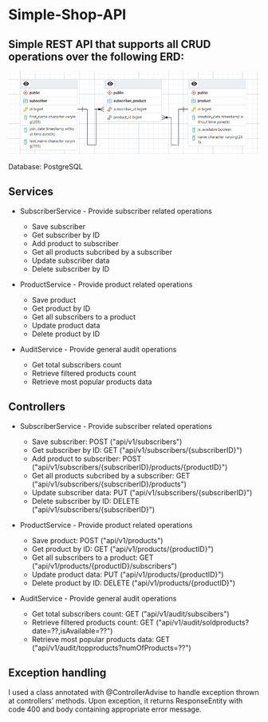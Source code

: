 # Simple-Shop-API

## Simple REST API that supports all CRUD operations over the following ERD:

![](https://github.com/Djimi02/Simple-Shop-API/blob/main/images/ERD.png)

Database: PostgreSQL

## Services

- SubscriberService - Provide subscriber related operations
    - Save subscriber
    - Get subscriber by ID 
    - Add product to subscriber
    - Get all products subcribed by a subscriber
    - Update subscriber data
    - Delete subscriber by ID

- ProductService - Provide product related operations
    - Save product
    - Get product by ID
    - Get all subscribers to a product
    - Update product data
    - Delete product by ID

- AuditService - Provide general audit operations
    - Get total subscribers count
    - Retrieve filtered products count
    - Retrieve most popular products data

## Controllers

- SubscriberService - Provide subscriber related operations
    - Save subscriber: POST ("api/v1/subscribers")
    - Get subscriber by ID: GET ("api/v1/subscribers/{subscriberID}")
    - Add product to subscriber: POST ("api/v1/subscribers/{subscriberID}/products/{productID}")
    - Get all products subcribed by a subscriber: GET ("api/v1/subscribers/{subscriberID}/products")
    - Update subscriber data: PUT ("api/v1/subscribers/{subscriberID}")
    - Delete subscriber by ID: DELETE ("api/v1/subscribers/{subscriberID}")

- ProductService - Provide product related operations
    - Save product: POST ("api/v1/products")
    - Get product by ID: GET ("api/v1/products/{productID}")
    - Get all subscribers to a product: GET ("api/v1/products/{productID}/subscribers")
    - Update product data: PUT ("api/v1/products/{productID}")
    - Delete product by ID: DELETE ("api/v1/products/{productID}")

- AuditService - Provide general audit operations
    - Get total subscribers count: GET ("api/v1/audit/subscibers")
    - Retrieve filtered products count: GET ("api/v1/audit/soldproducts?date=??,isAvailable=??")
    - Retrieve most popular products data: GET ("api/v1/audit/topproducts?numOfProducts=??")

## Exception handling
I used a class annotated with @ControllerAdvise to handle exception thrown at controllers' methods. Upon exception, it returns ResponseEntity with code 400 and body containing appropriate error message.     